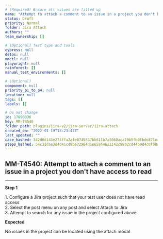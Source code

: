 ```yaml
---
# (Required) Ensure all values are filled up
name: "Attempt to attach a comment to an issue in a project you don't have access to read"
status: Draft
priority: Normal
folder: Jira Attach
authors: ""
team_ownership: []

# (Optional) Test type and tools
cypress: null
detox: null
mmctl: null
playwright: null
rainforest: []
manual_test_environments: []

# (Optional)
component: null
priority_p1_to_p4: null
location: null
tags: []
labels: []

# Do not change
id: 17698336
key: MM-T4540
folder_path: plugins/jira-v2/jira-server/jira-attach
created_on: "2022-01-19T18:23:47Z"
last_updated: ""
case_hashed: 342d0d143e274ffa2afe0745837bb611b7a5060aca19b5fb0fbde871e435bc930e5f5ef37399ea6dd8f7e8695f1f59ef
steps_hashed: 54c31dae3d4d41cd8be72964d1e659a4623142c9902cd44b9d4c0f98a12fb737954e499bc58559c97ecde16a93824e98
---
```


## MM-T4540: Attempt to attach a comment to an issue in a project you don't have access to read

---

**Step 1**

1\. Configure a Jira project such that your test user does not have read access\
2\. Select the post menu on any post and select Attach to Jira\
3\. Attempt to search for any issue in the project configured above

**Expected**

No issues in the project can be located using the attach modal

